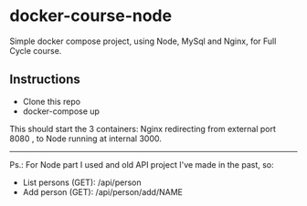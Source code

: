 # docker-course-node

Simple docker compose project, using Node, MySql and Nginx, for Full Cycle course.

## Instructions
- Clone this repo
- docker-compose up

This should start the 3 containers: Nginx redirecting from external port 8080 , to Node running at internal 3000.

----

Ps.: For Node part I used and  old API project I've made in the past, so:
- List persons (GET): /api/person
- Add person (GET): /api/person/add/NAME
